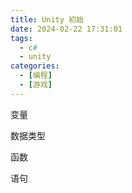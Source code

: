 ```yaml
---
title: Unity 初始
date: 2024-02-22 17:31:01
tags: 
  - c#
  - unity
categories: 
  - [编程]
  - [游戏]
---
```


变量

数据类型

函数

语句